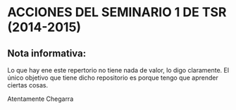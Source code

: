 # ACCIONES DEL SEMINARIO 1 DE TSR (2014-2015)

## Nota informativa:

Lo que hay ene este repertorio no tiene nada de valor, lo digo claramente.  El único objetivo que tiene dicho repositorio es porque tengo que aprender ciertas cosas.

Atentamente Chegarra

